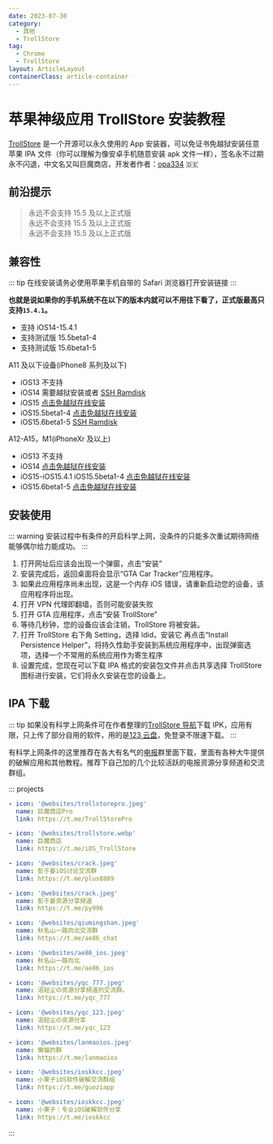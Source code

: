 ```yaml
---
date: 2023-07-30
category:
  - 其他
  - TrollStore
tag:
  - Chrome
  - TrollStore
layout: ArticleLayout
containerClass: article-container
---
```


# 苹果神级应用 TrollStore 安装教程

[TrollStore](https://github.com/opa334/TrollStore) 是一个开源可以永久使用的 App 安装器，可以免证书免越狱安装任意苹果 IPA 文件（你可以理解为像安卓手机随意安装 apk 文件一样），签名永不过期永不闪退，中文名又叫巨魔商店，开发者作者：[opa334](https://github.com/opa334) 🇩🇪

<!-- more -->

## 前沿提示

> 永远不会支持 15.5 及以上正式版  
> 永远不会支持 15.5 及以上正式版  
> 永远不会支持 15.5 及以上正式版

## 兼容性

::: tip
在线安装请务必使用苹果手机自带的 Safari 浏览器打开安装链接
:::

**也就是说如果你的手机系统不在以下的版本内就可以不用往下看了，正式版最高只支持`15.4.1`。**

- 支持 iOS14-15.4.1
- 支持测试版 15.5beta1-4
- 支持测试版 15.6beta1-5

A11 及以下设备(iPhone8 系列及以下)

- iOS13 不支持
- iOS14 需要越狱安装或者 [SSH Ramdisk](https://github.com/opa334/TrollStore/blob/main/install_sshrd.md)
- iOS15 [点击免越狱在线安装](https://api.jailbreaks.app/troll)
- iOS15.5beta1-4 [点击免越狱在线安装](https://api.jailbreaks.app/troll)
- iOS15.6beta1-5 [SSH Ramdisk](https://github.com/opa334/TrollStore/blob/main/install_sshrd.md)

A12-A15，M1(iPhoneXr 及以上)

- iOS13 不支持
- iOS14 [点击免越狱在线安装](https://api.jailbreaks.app/troll64e)
- iOS15-iOS15.4.1
  iOS15.5beta1-4 [点击免越狱在线安装](https://api.jailbreaks.app/troll)
- iOS15.6beta1-5 [点击免越狱在线安装](https://api.jailbreaks.app/troll64e)

## 安装使用

::: warning
安装过程中有条件的开启科学上网，没条件的只能多次重试期待网络能够偶尔给力能成功。
:::

1. 打开网址后应该会出现一个弹窗，点击“安装”
2. 安装完成后，返回桌面将会显示“GTA Car Tracker”应用程序。
3. 如果此应用程序尚未出现，这是一个内存 iOS 错误，请重新启动您的设备，该应用程序将出现。
4. 打开 VPN 代理即翻墙，否则可能安装失败
5. 打开 GTA 应用程序，点击“安装 TrollStore”
6. 等待几秒钟，您的设备应该会注销，TrollStore 将被安装。
7. 打开 TrollStore
   右下角 Setting，选择 ldid，安装它
   再点击“Install Persistence Helper”，将持久性助手安装到系统应用程序中，出现弹窗选项，选择一个不常用的系统应用作为寄生程序
8. 设置完成，您现在可以下载 IPA 格式的安装包文件并点击共享选择 TrollStore 图标进行安装，它们将永久安装在您的设备上。

## IPA 下载

::: tip
如果没有科学上网条件可在作者整理的[TrollStore 导航](../../nav//troll-store/)下载 IPK，应用有限，只上传了部分自用的软件，用的是[123 云盘](https://www.123pan.com/)，免登录不限速下载。
:::

有科学上网条件的这里推荐在各大有名气的[电报](https://telegram.org/)群里面下载，里面有各种大牛提供的破解应用和其他教程。推荐下自己加的几个比较活跃的电报资源分享频道和交流群组。

::: projects

```yaml
- icon: '@websites/trollstorepro.jpeg'
  name: 巨魔商店Pro
  link: https://t.me/TrollStorePro

- icon: '@websites/trollstore.webp'
  name: 巨魔商店
  link: https://t.me/iOS_TrollStore

- icon: '@websites/crack.jpeg'
  name: 彭于晏iOS讨论交流群
  link: https://t.me/plus8889

- icon: '@websites/crack.jpeg'
  name: 彭于晏资源分享频道
  link: https://t.me/py996

- icon: '@websites/qiumingshan.jpeg'
  name: 秋名山一路向北交流群
  link: https://t.me/ae86_chat

- icon: '@websites/ae86_ios.jpeg'
  name: 秋名山一路向北
  link: https://t.me/ae86_ios

- icon: '@websites/yqc_777.jpeg'
  name: 浥轻尘の资源分享频道的交流群。
  link: https://t.me/yqc_777

- icon: '@websites/yqc_123.jpeg'
  name: 浥轻尘の资源分享
  link: https://t.me/yqc_123

- icon: '@websites/lanmaoios.jpeg'
  name: 懒猫的群
  link: https://t.me/lanmaoios

- icon: '@websites/ioskkcc.jpeg'
  name: 小果子iOS软件破解交流群组
  link: https://t.me/guoziapp

- icon: '@websites/ioskkcc.jpeg'
  name: 小果子｜专业iOS破解软件分享
  link: https://t.me/ioskkcc
```

:::
